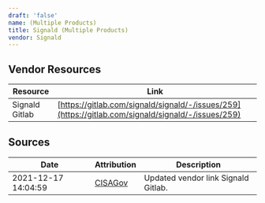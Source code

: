 ```yaml
---
draft: 'false'
name: (Multiple Products)
title: Signald (Multiple Products)
vendor: Signald
---
```


## Vendor Resources
| Resource | Link |
| --- | --- |
| Signald Gitlab | [https://gitlab.com/signald/signald/-/issues/259](https://gitlab.com/signald/signald/-/issues/259) |



## Sources
| Date | Attribution | Description |
| --- | --- | --- |
| 2021-12-17 14:04:59 | [CISAGov](https://raw.githubusercontent.com/cisagov/log4j-affected-db/develop/README.md) | Updated vendor link Signald Gitlab.  |
